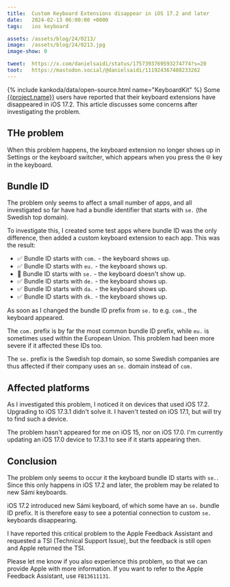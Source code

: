 ```yaml
---
title:  Custom Keyboard Extensions disappear in iOS 17.2 and later
date:   2024-02-13 06:00:00 +0000
tags:   ios keyboard

assets: /assets/blog/24/0213/
image:  /assets/blog/24/0213.jpg
image-show: 0

tweet:  https://x.com/danielsaidi/status/1757393769593274774?s=20
toot:   https://mastodon.social/@danielsaidi/111924367408233262
---
```


{% include kankoda/data/open-source.html name="KeyboardKit" %}
Some [{{project.name}}]({{project.url}}) users have reported that their keyboard extensions have disappeared in iOS 17.2. This article discusses some concerns after investigating the problem.


## THe problem

When this problem happens, the keyboard extension no longer shows up in Settings or the keyboard switcher, which appears when you press the 🌐 key in the keyboard.


## Bundle ID

The problem only seems to affect a small number of apps, and all investigated so far have had a bundle identifier that starts with `se.` (the Swedish top domain).

To investigate this, I created some test apps where bundle ID was the only difference, then added a custom keyboard extension to each app. This was the result:

* ✅ Bundle ID starts with `com.` - the keyboard shows up.
* ✅ Bundle ID starts with `eu.` - the keyboard shows up.
* 🚨 Bundle ID starts with `se.` - the keyboard doesn't show up.
* ✅ Bundle ID starts with `de.` - the keyboard shows up.
* ✅ Bundle ID starts with `da.` - the keyboard shows up.
* ✅ Bundle ID starts with `dk.` - the keyboard shows up.

As soon as I changed the bundle ID prefix from `se.` to e.g. `com.`, the keyboard appeared.

The `com.` prefix is by far the most common bundle ID prefix, while `eu.` is sometimes used within the European Union. This problem had been more severe if it affected these IDs too.

The `se.` prefix is the Swedish top domain, so some Swedish companies are thus affected if their company uses an `se.` domain instead of `com.`


## Affected platforms

As I investigated this problem, I noticed it on devices that used iOS 17.2. Upgrading to iOS 17.3.1 didn't solve it. I haven't tested on iOS 17.1, but will try to find such a device.

The problem hasn't appeared for me on iOS 15, nor on iOS 17.0. I'm currently updating an iOS 17.0 device to 17.3.1 to see if it starts appearing then.


## Conclusion

The problem only seems to occur it the keyboard bundle ID starts with `se.`. Since this only happens in iOS 17.2 and later, the problem may be related to new Sámi keyboards.

iOS 17.2 introduced new Sámi keyboard, of which some have an `se.` bundle ID prefix. It is therefore easy to see a potential connection to custom `se.` keyboards disappearing.

I have reported this critical problem to the Apple Feedback Assistant and requested a TSI (Technical Support Issue), but the feedback is still open and Apple returned the TSI. 

Please let me know if you also experience this problem, so that we can provide Apple with more information. If you want to refer to the Apple Feedback Assistant, use `FB13611131`.